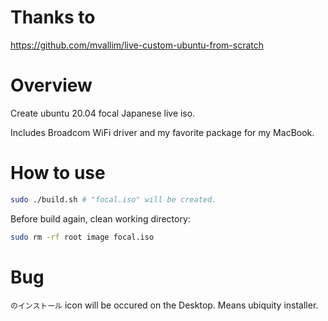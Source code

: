 # Thanks to

https://github.com/mvallim/live-custom-ubuntu-from-scratch

# Overview

Create ubuntu 20.04 focal Japanese live iso.

Includes Broadcom WiFi driver and my favorite package for my MacBook.

# How to use

```sh
sudo ./build.sh # "focal.iso" will be created.
```

Before build again, clean working directory:

```sh
sudo rm -rf root image focal.iso
```

# Bug

`のインストール` icon will be occured on the Desktop. Means ubiquity installer.
